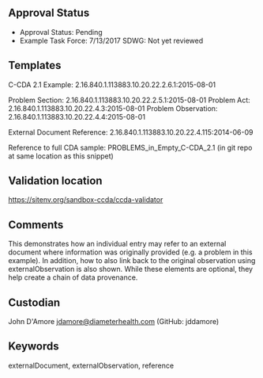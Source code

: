 ## Approval Status

* Approval Status: Pending
* Example Task Force: 7/13/2017
SDWG: Not yet reviewed

## Templates
C-CDA 2.1 Example: 2.16.840.1.113883.10.20.22.2.6.1:2015-08-01

Problem Section: 2.16.840.1.113883.10.20.22.2.5.1:2015-08-01 
Problem Act: 2.16.840.1.113883.10.20.22.4.3:2015-08-01 
Problem Observation: 2.16.840.1.113883.10.20.22.4.4:2015-08-01

External Document Reference: 2.16.840.1.113883.10.20.22.4.115:2014-06-09 

Reference to full CDA sample: PROBLEMS_in_Empty_C-CDA_2.1 (in git repo at same location as this snippet)

## Validation location
https://sitenv.org/sandbox-ccda/ccda-validator

## Comments 

This demonstrates how an individual entry may refer to an external document where information was originally provided (e.g. a problem in this example). In addition, how to also link back to the original observation using externalObservation is also shown. While these elements are optional, they help create a chain of data provenance. 

## Custodian

John D'Amore jdamore@diameterhealth.com (GitHub: jddamore)

## Keywords
externalDocument, externalObservation, reference

